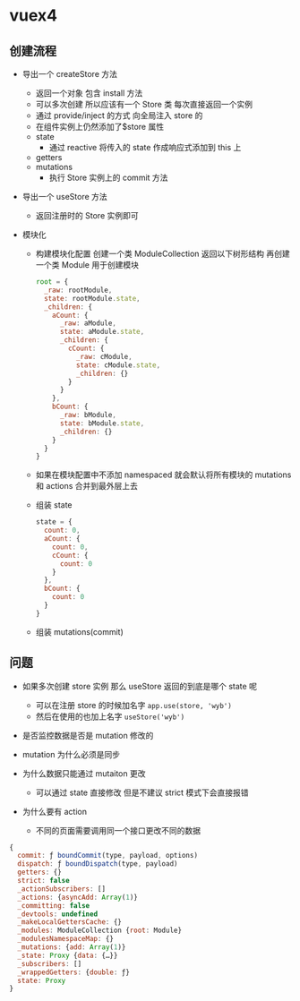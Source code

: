 # vuex4

## 创建流程

- 导出一个 createStore 方法
  - 返回一个对象 包含 install 方法
  - 可以多次创建 所以应该有一个 Store 类 每次直接返回一个实例
  - 通过 provide/inject 的方式 向全局注入 store 的
  - 在组件实例上仍然添加了\$store 属性
  - state
    - 通过 reactive 将传入的 state 作成响应式添加到 this 上
  - getters
  - mutations
    - 执行 Store 实例上的 commit 方法
- 导出一个 useStore 方法
  - 返回注册时的 Store 实例即可
- 模块化

  - 构建模块化配置 创建一个类 ModuleCollection 返回以下树形结构 再创建一个类 Module 用于创建模块
    ```javascript
    root = {
      _raw: rootModule,
      state: rootModule.state,
      _children: {
        aCount: {
          _raw: aModule,
          state: aModule.state,
          _children: {
            cCount: {
              _raw: cModule,
              state: cModule.state,
              _children: {}
            }
          }
        },
        bCount: {
          _raw: bModule,
          state: bModule.state,
          _children: {}
        }
      }
    }
    ```
  - 如果在模块配置中不添加 namespaced 就会默认将所有模块的 mutations 和 actions 合并到最外层上去
  - 组装 state

    ```javascript
    state = {
      count: 0,
      aCount: {
        count: 0,
        cCount: {
          count: 0
        }
      },
      bCount: {
        count: 0
      }
    }
    ```

  - 组装 mutations(commit)

## 问题

- 如果多次创建 store 实例 那么 useStore 返回的到底是哪个 state 呢

  - 可以在注册 store 的时候加名字 `app.use(store, 'wyb')`
  - 然后在使用的也加上名字 `useStore('wyb')`

- 是否监控数据是否是 mutation 修改的
- mutation 为什么必须是同步
- 为什么数据只能通过 mutaiton 更改
  - 可以通过 state 直接修改 但是不建议 strict 模式下会直接报错
- 为什么要有 action
  - 不同的页面需要调用同一个接口更改不同的数据

```javascript
{
  commit: ƒ boundCommit(type, payload, options)
  dispatch: ƒ boundDispatch(type, payload)
  getters: {}
  strict: false
  _actionSubscribers: []
  _actions: {asyncAdd: Array(1)}
  _committing: false
  _devtools: undefined
  _makeLocalGettersCache: {}
  _modules: ModuleCollection {root: Module}
  _modulesNamespaceMap: {}
  _mutations: {add: Array(1)}
  _state: Proxy {data: {…}}
  _subscribers: []
  _wrappedGetters: {double: ƒ}
  state: Proxy
}
```
